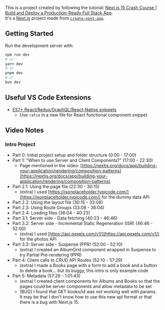 This is a project created by following the tutorial: [Next.js 15 Crash Course | Build and Deploy a Production-Ready Full Stack App](https://www.youtube.com/watch?v=Zq5fmkH0T78).<br />
It's a [Next.js](https://nextjs.org) project made from [`create-next-app`](https://nextjs.org/docs/app/api-reference/cli/create-next-app).<br />


## Getting Started

Run the development server with:

```bash
npm run dev
# or
yarn dev
# or
pnpm dev
# or
bun dev
```

## Useful VS Code Extensions
- [ES7+ React/Redux/GraphQL/React-Native snippets](https://marketplace.visualstudio.com/items?itemName=dsznajder.es7-react-js-snippets)
  - Use `rafce` in a new file for React functional component snippet

## Video Notes

### Intro Project
- Part 0: Initial project setup and folder structure (0:00 - 17:00)
- Part 1: "When to use Server and Client Components?" (17:00 - 22:30)
	- Page mentioned in the video: [https://nextjs.org/docs/app/building-your-application/rendering/composition-patterns](https://nextjs.org/docs/app/building-your-application/rendering/composition-patterns)
- Part 2.1: Using the page file (22:30 - 30:15)
	- (extra) I used [https://jsonplaceholder.typicode.com/](https://jsonplaceholder.typicode.com/) for the dummy data API
- Part 2.2: Using the layout file (30:15 - 33:08)
- Part 2.3: Using Route Groups (33:08 - 36:04)
- Part 2.4: Loading files (36:04 - 40:23)
- Part 3.1: Server side - Data fetching (40:23 - 46:46)
- Part 3.2: Server side - Incremental Static Regeneration (ISR) (46:46 - 52:00)
	- (extra) I used [https://api.pexels.com/v1/](https://api.pexels.com/v1/) for the photos API
- Part 3.3: Server side - Suspense (PPR) (52:00 - 52:10)
	- (extra) I created an AlbumGrid component wrapped in Suspense to try Partial Pre-rendering (PPR)
- Part 4: Client calls to CRUD API Routes (52:10 - 57:29)
  - (extra) I made a Books page with a form to add a book and a button to delete a book... but its buggy, this intro is only example code
- Part 5: Metadata (57:29 - 1:01:43)
	- (extra) I created client components for Albums and Books so that the pages could be server components and allow metadata to be set
	- (BUG) I found that GET books/id was not working well with params. It may be that I don't know how to use this new api format or that there is a bug with Next.js 15.

